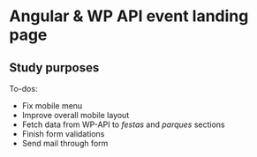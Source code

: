 # Angular & WP API event landing page

Study purposes
---
 To-dos:
  * Fix mobile menu
  * Improve overall mobile layout
  * Fetch data from WP-API to *festas* and *parques* sections
  * Finish form validations
  * Send mail through form

